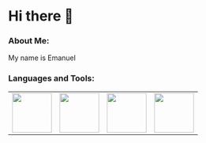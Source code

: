 # Hi there 👋

### About Me:
My name is Emanuel

### Languages and Tools:
<table>
  <tr>
    <td><img src="https://upload.wikimedia.org/wikipedia/commons/thumb/c/c3/Python-logo-notext.svg/1869px-Python-logo-notext.svg.png" width="80" height="80"></td>
    <td><img src="https://upload.wikimedia.org/wikipedia/en/thumb/3/30/Java_programming_language_logo.svg/182px-Java_programming_language_logo.svg.png" width="80" height="80"></td> 
    <td><img src="https://www.sqlservertutorial.net/wp-content/uploads/sql-server-tutorial.svg" width="80" height="80"></td>
    <td><img src="" width="80" height="80"></td>
  </tr>
</table>
